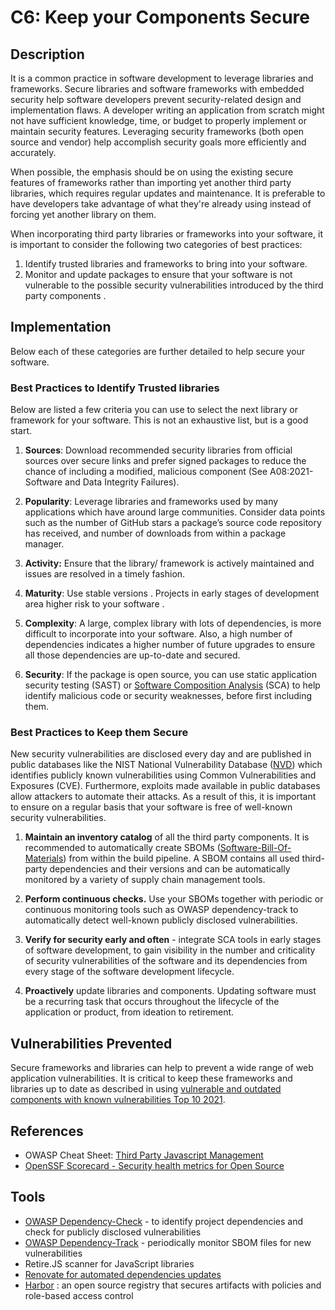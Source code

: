 # C6: Keep your Components Secure

## Description

It is a common practice in software development to leverage libraries and frameworks. Secure libraries and software frameworks with embedded security help software developers prevent security-related design and implementation flaws. A developer writing an application from scratch might not have sufficient knowledge, time, or budget to properly implement or maintain security features. Leveraging security frameworks (both open source and vendor) help accomplish security goals more efficiently and accurately.

When possible, the emphasis should be on using the existing secure features of frameworks rather than importing yet another third party libraries, which requires regular updates and maintenance. It is preferable to have developers take advantage of what they're already using instead of forcing yet another library on them.


When incorporating third party libraries or frameworks into your software, it is important to consider the following two categories of best practices:

1. Identify trusted libraries and frameworks to bring into your software.
2. Monitor and update packages to ensure that your software is not vulnerable to the possible security vulnerabilities introduced by the third party components .

## Implementation

Below each of these categories are further detailed to help secure your software.

### Best Practices to Identify Trusted libraries

Below are listed a few criteria you can use to select the next library or framework for your software. This is not an exhaustive list, but is a good start.

1. **Sources**: Download recommended security libraries from official sources over secure links and prefer signed packages to reduce the chance of including a modified, malicious component (See A08:2021-Software and Data Integrity Failures).

2. **Popularity**: Leverage libraries and frameworks used by many applications which have around large communities. Consider data points such as the number of GitHub stars a package’s source code repository has received, and number of downloads from within a package manager.

3. **Activity:** Ensure that the library/ framework is actively maintained and issues are resolved in a timely fashion.

4. **Maturity**: Use stable versions . Projects in early stages of development area higher risk to your software .

5. **Complexity**: A large, complex library with lots of dependencies, is more difficult to incorporate into your software. Also, a high number of dependencies indicates a higher number of future upgrades to ensure all those dependencies are up-to-date and secured.

6. **Security**: If the package is open source, you can use static application security testing (SAST) or [Software Composition Analysis](https://en.everybodywiki.com/Software_Composition_Analysis#:~:text=Software%20Composition%20Analysis%20%28SCA%29%20comprises,been%20integrated%20into%20your%20applications.) (SCA) to help identify malicious code or security weaknesses, before first including them.

### Best Practices to Keep them Secure

New security vulnerabilities are disclosed every day and are published in public databases like the NIST National Vulnerability Database ([NVD](https://nvd.nist.gov/)) which identifies publicly known vulnerabilities using Common Vulnerabilities and Exposures (CVE). Furthermore, exploits made available in public databases allow attackers to automate their attacks. As a result of this, it is important to ensure on a regular basis that your software is free of well-known security vulnerabilities.

1. **Maintain an inventory catalog** of all the third party components. It is recommended to automatically create SBOMs ([Software-Bill-Of-Materials](https://cyclonedx.org/)) from within the build pipeline. A SBOM contains all used third-party dependencies and their versions and can be automatically monitored by a variety of supply chain management tools.

2. **Perform continuous checks.** Use your SBOMs together with periodic or continuous monitoring tools such as OWASP dependency-track to automatically detect well-known publicly disclosed vulnerabilities.

3. **Verify for security early and often** - integrate SCA tools in early stages of software development, to gain visibility in the number and criticality of security vulnerabilities of the software and its dependencies from every stage of the software development lifecycle.

4. **Proactively** update libraries and components. Updating software must be a recurring task that occurs throughout the lifecycle of the application or product, from ideation to retirement.

## Vulnerabilities Prevented

Secure frameworks and libraries can help to prevent a wide range of web application vulnerabilities. It is critical to keep these frameworks and libraries up to date as described in using [vulnerable and outdated components with known vulnerabilities Top 10 2021](https://owasp.org/Top10/A06_2021-Vulnerable_and_Outdated_Components/).

## References

- OWASP Cheat Sheet: [Third Party Javascript Management](https://cheatsheetseries.owasp.org/cheatsheets/Third_Party_Javascript_Management_Cheat_Sheet.html#sandboxing-content)
- [OpenSSF Scorecard - Security health metrics for Open Source](https://github.com/ossf/scorecard)

## Tools

- [OWASP Dependency-Check](https://owasp.org/www-project-dependency-check/) ­- to identify project dependencies and check for publicly disclosed vulnerabilities
- [OWASP Dependency-Track](https://owasp.org/www-project-dependency-track/) - periodically monitor SBOM files for new vulnerabilities
- Retire.JS scanner for JavaScript libraries
- [Renovate for automated dependencies updates](https://github.com/renovatebot/renovate)
- [Harbor](https://goharbor.io/) : an open source registry that secures artifacts with policies and role-based access control
